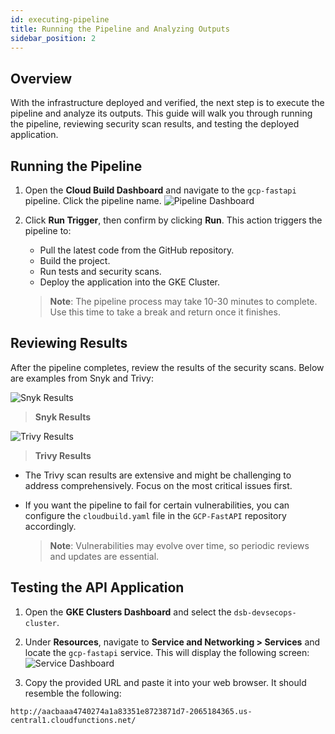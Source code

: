 ```yaml
---
id: executing-pipeline
title: Running the Pipeline and Analyzing Outputs
sidebar_position: 2
---
```


## Overview

With the infrastructure deployed and verified, the next step is to execute the pipeline and analyze its outputs. This guide will walk you through running the pipeline, reviewing security scan results, and testing the deployed application.

## Running the Pipeline

1. Open the **Cloud Build Dashboard** and navigate to the `gcp-fastapi` pipeline. Click the pipeline name.
   ![Pipeline Dashboard](/img/projects/devsecops-pipeline-gcp/deployment-and-testing/image-11.png)
2. Click **Run Trigger**, then confirm by clicking **Run**. This action triggers the pipeline to:

   - Pull the latest code from the GitHub repository.
   - Build the project.
   - Run tests and security scans.
   - Deploy the application into the GKE Cluster.

   > **Note**: The pipeline process may take 10-30 minutes to complete. Use this time to take a break and return once it finishes.

## Reviewing Results

After the pipeline completes, review the results of the security scans. Below are examples from Snyk and Trivy:

![Snyk Results](/img/projects/devsecops-pipeline-gcp/deployment-and-testing/image-12.png)

> **Snyk Results**

![Trivy Results](/img/projects/devsecops-pipeline-gcp/deployment-and-testing/image-13.png)

> **Trivy Results**

- The Trivy scan results are extensive and might be challenging to address comprehensively. Focus on the most critical issues first.
- If you want the pipeline to fail for certain vulnerabilities, you can configure the `cloudbuild.yaml` file in the `GCP-FastAPI` repository accordingly.

  > **Note**: Vulnerabilities may evolve over time, so periodic reviews and updates are essential.

## Testing the API Application

1. Open the **GKE Clusters Dashboard** and select the `dsb-devsecops-cluster`.
2. Under **Resources**, navigate to **Service and Networking > Services** and locate the `gcp-fastapi` service. This will display the following screen:
   ![Service Dashboard](/img/projects/devsecops-pipeline-gcp/deployment-and-testing/image-14.png)

3. Copy the provided URL and paste it into your web browser. It should resemble the following:

```text
http://aacbaaa4740274a1a83351e8723871d7-2065184365.us-central1.cloudfunctions.net/
```
